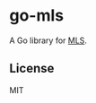 # go-mls

A Go library for [MLS].

## License

MIT

[MLS]: https://datatracker.ietf.org/doc/html/rfc9420
